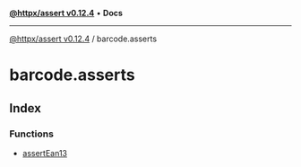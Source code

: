 [**@httpx/assert v0.12.4**](../README.md) • **Docs**

***

[@httpx/assert v0.12.4](../README.md) / barcode.asserts

# barcode.asserts

## Index

### Functions

- [assertEan13](functions/assertEan13.md)

